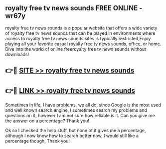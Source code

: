 ## royalty free tv news sounds FREE ONLINE - wr67y

royalty free tv news sounds is a popular website that offers a wide variety of royalty free tv news sounds that can be played in environments where access to royalty free tv news sounds sites is typically restricted,Enjoy playing all your favorite casual royalty free tv news sounds, office, or home. Dive into the world of online freeroyalty free tv news sounds without downloads!

## 👉🔴 [SITE >> royalty free tv news sounds](http://news.freeplayer.one?title=royalty_free_tv_news_sounds&ref=FRRE)

## 👉🔴 [LINK >> royalty free tv news sounds](http://news.freeplayer.one?title=royalty_free_tv_news_sounds&ref=FREE)

Sometimes in life, I have problems, we all do, since Google is the most used and well known search engine, I sometimes search my problems and questions on it, however I am not sure how reliable is it. Can you give me the answer on a percentage? Thank you!

Ok so I checked the help stuff, but none of it gives me a percentage, although I now know how to search better now, I would still like a percentage though, Thank you!